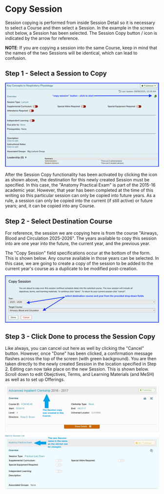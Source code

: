 # Copy Session

Session copying is performed from inside Session Detail so it is necessary to select a Course and then select a Session. In the example in the screen shot below, a Session has been selected. The Session Copy button / icon is indicated by the arrow for reference.

**NOTE**: If you are copying a session into the same Course, keep in mind that the names of the two Sessions will be identical, which can lead to confusion.

## Step 1 - Select a Session to Copy

![select session to copy](../../images/copy_session/select_session_to_copy.png)

After the Session Copy functionality has been activated by clicking the icon as shown above, the destination for this newly created Session must be specified. In this case, the "Anatomy Practical Exam" is part of the 2015-16 academic year. However, that year has been completed at the time of this writing so this particular session can only be copied into future years. As a rule, a session can only be copied into the current (if still active) or future years; and, it can be copied into any Course.

## Step 2 - Select Destination Course

For reference, the session we are copying here is from the course "Airways, Blood and Circulation 2025-2026". The years available to copy this session into are one year into the future, the current year, and the previous year. 

The "Copy Session" field specifications occur at the bottom of the form. This is shown below. Any course available in those years can be selected. In this case, we are going to create a copy of the session to be added to the current year's course as a duplicate to be modified post-creation.

![select destination](../../images/copy_session/select_destination.png)

## Step 3 - Click Done to process the Session Copy

Like always, you can cancel out here as well by clicking the "Cancel" button. However, once "Done" has been clicked, a confirmation message flashes across the top of the screen (with green background). You are then taken directly to the newly created Session in the location specified in Step 2. Editing can now take place on the new Session. This is shown below. Scroll down to edit Obejctives, Terms, and Learning Materials (and MeSH) as well as to set up Offerings.

![Click "Done" to process](../../images/copy_session/session_copy_3.jpg)
